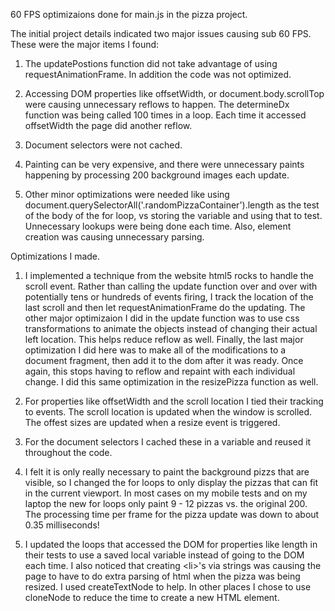 60 FPS optimizaions done for main.js in the pizza project.

The initial project details indicated two major issues causing sub 60 FPS. These were the major items I found:

1. The updatePostions function did not take advantage of using requestAnimationFrame. In addition the code was not optimized.

2. Accessing DOM properties like offsetWidth, or document.body.scrollTop were causing unnecessary reflows to happen. The determineDx function was being called 100 times in a loop. Each time it accessed offsetWidth the page did another reflow.

3. Document selectors were not cached.

4. Painting can be very expensive, and there were unnecessary paints happening by processing 200 background images each update.

5. Other minor optimizations were needed like using document.querySelectorAll('.randomPizzaContainer').length as the test of the body of the for loop, vs storing the variable and using that to test. Unnecessary lookups were being done each time. Also, element creation was causing unnecessary parsing.

Optimizations I made.

1. I implemented a technique from the website html5 rocks to handle the scroll event. Rather than calling the update function over and over with potentially tens or hundreds of events firing, I track the location of the last scroll and then let requestAnimationFrame do the updating. The other major optimizaion I did in the update function was to use css transformations to animate the objects instead of changing their actual left location. This helps reduce reflow as well. Finally, the last major optimization I did here was to make all of the modifications to a document fragment, then add it to the dom after it was ready. Once again, this stops having to reflow and repaint with each individual change. I did this same optimization in the resizePizza function as well.

2. For properties like offsetWidth and the scroll location I tied their tracking to events. The scroll location is updated when the window is scrolled. The offest sizes are updated when a resize event is triggered.

3. For the document selectors I cached these in a variable and reused it throughout the code.

4. I felt it is only really necessary to paint the background pizzs that are visible, so I changed the for loops to only display the pizzas that can fit in the current viewport. In most cases on my mobile tests and on my laptop the new for loops only paint 9 - 12 pizzas vs. the original 200. The processing time per frame for the pizza update was down to about 0.35 milliseconds!

5. I updated the loops that accessed the DOM for properties like length in their tests to use a saved local variable instead of going to the DOM each time. I also noticed that creating \<li>'s via strings was causing the page to have to do extra parsing of html when the pizza was being resized. I used createTextNode to help. In other places I chose to use cloneNode to reduce the time to create a new HTML element.
